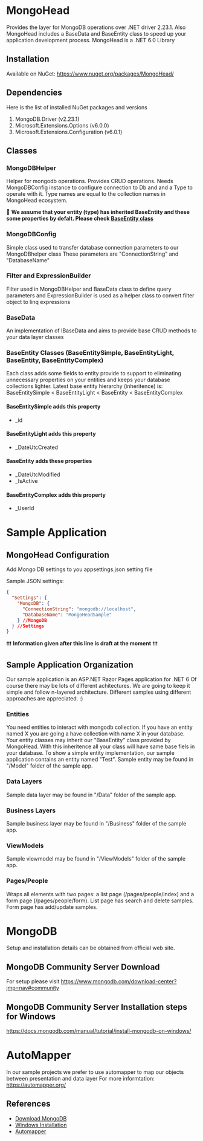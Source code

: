 # MongoHead
Provides the layer for MongoDB operations over .NET driver 2.23.1. Also MongoHead includes a BaseData and BaseEntity class to speed up your application development process.
MongoHead is a .NET 6.0 Library

## Installation
Available on NuGet:
https://www.nuget.org/packages/MongoHead/

## Dependencies
Here is the list of installed NuGet packages and versions
1. MongoDB.Driver (v2.23.1)
1. Microsoft.Extensions.Options (v6.0.0)
1. Microsoft.Extensions.Configuration (v6.0.1)

## Classes
### MongoDBHelper
Helper for mongodb operations. Provides CRUD operations.
Needs MongoDBConfig instance to configure connection to Db and and a Type to operate with it. Type names are equal to the collection names in MongoHead ecosystem.

:loudspeaker: **We assume that your entity (type) has inherited BaseEntity and these some properties by defalt. Please check [BaseEntity class](https://github.com/okutbay/MongoHead#baseentity-classes-baseentitysimple-baseentitylight-baseentity-baseentitycomplex)**

### MongoDBConfig
Simple class used to transfer database connection parameters to our MongoDBhelper class
These parameters are "ConnectionString" and "DatabaseName"

### Filter and ExpressionBuilder
Filter used in MongoDBHelper and BaseData class to define query parameters and ExpressionBuilder is used as a helper class to convert filter object to linq expressions

### BaseData
An implementation of IBaseData and aims to provide base CRUD methods to your data layer classes

### BaseEntity Classes (BaseEntitySimple, BaseEntityLight, BaseEntity, BaseEntityComplex)
Each class adds some fields to entity provide to support to eliminating unnecessary properties on your entities and keeps your database collections lighter.
Latest base entity hierarchy (inheritence) is: BaseEntitySimple < BaseEntityLight < BaseEntity < BaseEntityComplex

#### BaseEntitySimple adds this property
* _id

#### BaseEntityLight adds this property
* _DateUtcCreated

#### BaseEntity  adds these properties
* _DateUtcModified
* _IsActive

#### BaseEntityComplex adds this property
* _UserId


# Sample Application
## MongoHead Configuration
Add Mongo DB settings to you appsettings.json setting file

Sample JSON settings:
```JSON
{
  "Settings": {
    "MongoDB": {
      "ConnectionString": "mongodb://localhost",
      "DatabaseName": "MongoHeadSample"
    } //MongoDB
  } //Settings
}
```

:exclamation::exclamation::exclamation: **Information given after this line is draft at the moment** :exclamation::exclamation::exclamation:

## Sample Application Organization
Our sample application is an ASP.NET Razor Pages application for .NET 6
Of course there may be lots of different achitectures. We are going to keep it simple and follow n-layered architecture. Different samples using different approaches are appreciated. :)

### Entities
You need entities to interact with mongodb collection. If you have an entity named X you are going a have collection with name X in your database.
Your entity classes may inherit our "BaseEntity" class provided by MongoHead. With this inheritence all your class will have same base fiels in your database.
To show a simple entity implementation, our sample application contains an entity named "Test". 
Sample entity may be found in "/Model" folder of the sample app.

### Data Layers
Sample data layer may be found in "/Data" folder of the sample app.

### Business Layers
Sample business layer may be found in "/Business" folder of the sample app.

### ViewModels 
Sample viewmodel may be found in "/ViewModels" folder of the sample app.

### Pages/People
Wraps all elements with two pages: a list page (/pages/people/index) and a form page (/pages/people/form).
List page has search and delete samples.
Form page has add/update samples.

# MongoDB
Setup and installation details can be obtained from official web site. 

## MongoDB Community Server Download
For setup please visit https://www.mongodb.com/download-center?jmp=nav#community

## MongoDB Community Server Installation steps for Windows
https://docs.mongodb.com/manual/tutorial/install-mongodb-on-windows/

# AutoMapper
In our sample projects we prefer to use automapper to map our objects between presentation and data layer
For more informtation: https://automapper.org/

## References
* [Download MongoDB](https://www.mongodb.com/download-center?jmp=nav#community)
* [Windows Installation](https://docs.mongodb.com/manual/tutorial/install-mongodb-on-windows/)
* [Automapper](https://automapper.org/)